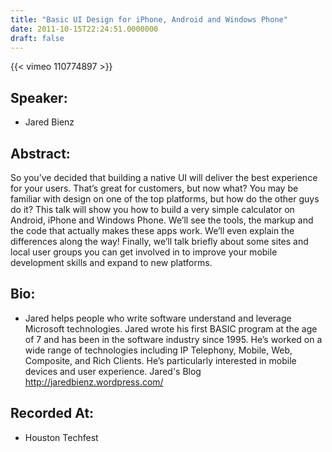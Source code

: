 ```yaml
---
title: "Basic UI Design for iPhone, Android and Windows Phone"
date: 2011-10-15T22:24:51.0000000
draft: false
---
```


{{< vimeo 110774897 >}}

## Speaker:

 - Jared Bienz

## Abstract:

<p>So you&rsquo;ve decided that building a native UI will deliver the best experience for your users. That&rsquo;s great for customers, but now what? You may be familiar with design on one of the top platforms, but how do the other guys do it? This talk will show you how to build a very simple calculator on Android, iPhone and Windows Phone. We&rsquo;ll see the tools, the markup and the code that actually makes these apps work. We&rsquo;ll even explain the differences along the way! Finally, we&rsquo;ll talk briefly about some sites and local user groups you can get involved in to improve your mobile development skills and expand to new platforms.</p>

## Bio:

 - Jared helps people who write software understand and leverage Microsoft technologies. Jared wrote his first BASIC program at the age of 7 and has been in the software industry since 1995. He’s worked on a wide range of technologies including IP Telephony, Mobile, Web, Composite, and Rich Clients. He’s particularly interested in mobile devices and user experience. Jared's Blog <a href="http://jaredbienz.wordpress.com/">http://jaredbienz.wordpress.com/</a>

## Recorded At:

 - Houston Techfest


